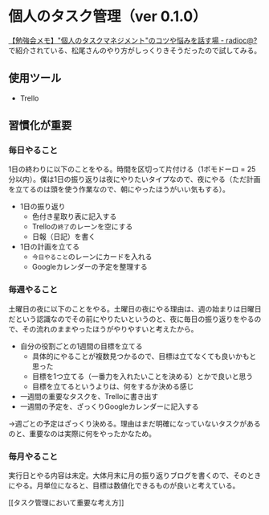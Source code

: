 # 個人のタスク管理（ver 0.1.0）

[【勉強会メモ】"個人のタスクマネジメント"のコツや悩みを話す場 - radioc@?](https://radiocat.hatenablog.com/entry/2018/04/06/000000)で紹介されている、松尾さんのやり方がしっくりきそうだったので試してみる。

## 使用ツール

- Trello

## 習慣化が重要

### 毎日やること

1日の終わりに以下のことをやる。時間を区切って片付ける（1ポモドーロ = 25分以内）。僕は1日の振り返りは夜にやりたいタイプなので、夜にやる（ただ計画を立てるのは頭を使う作業なので、朝にやったほうがいい気もする）。

- 1日の振り返り
  - 色付き星取り表に記入する
  - Trelloの`終了`のレーンを空にする
  - 日報（日記）を書く
- 1日の計画を立てる
  - `今日やること`のレーンにカードを入れる
  - Googleカレンダーの予定を整理する

### 毎週やること

土曜日の夜に以下のことをやる。土曜日の夜にやる理由は、週の始まりは日曜日だという認識なのでその前にやりたいというのと、夜に毎日の振り返りをやるので、その流れのままやったほうがやりやすいと考えたから。

- 自分の役割ごとの1週間の目標を立てる
  - 具体的にやることが複数見つかるので、目標は立てなくても良いかもと思った
  - 目標を1つ立てる（一番力を入れたいことを決める）とかで良いと思う
  - 目標を立てるというよりは、何をするか決める感じ
- 一週間の重要なタスクを、Trelloに書き出す
- 一週間の予定を、ざっくりGoogleカレンダーに記入する

→週ごとの予定はざっくり決める。理由はまだ明確になっていないタスクがあるのと、重要なのは実際に何をやったかなため。

### 毎月やること

実行日とやる内容は未定。大体月末に月の振り返りブログを書くので、そのときにやる。月単位になると、目標は数値化できるものが良いと考えている。

[[タスク管理において重要な考え方]]